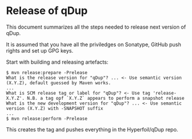 # Release of qDup

This document summarizes all the steps needed to release next version of qDup.

It is assumed that you have all the priviledges on Sonatype, GitHub push rights and set up GPG keys.

Start with building and releasing artefacts:

```
$ mvn release:prepare -Prelease
What is the release version for "qDup"? ... <- Use semantic version (X.Y.Z), default guessed by Maven works.
...
What is SCM release tag or label for "qDup"? <- Use tag 'release-X.Y.Z'. N.B. a tag opf `X.Y.Z` appears to perform a snapshot release
What is the new development version for "qDup"? ... <- Use semantic version (X.Y.Z) with -SNAPSHOT suffix
...
$ mvn release:perform -Prelease
```

This creates the tag and pushes everything in the Hyperfoil/qDup repo.

